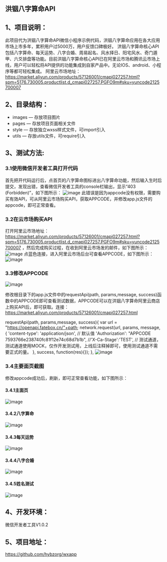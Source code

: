 洪铟八字算命API
--------------
## 1、项目说明：
此项目代为洪铟八字算命API微信小程序示例代码，洪铟八字算命应用在各大应用市场上市多年，累积用户过5000万，用户反馈口碑极好。  洪铟八字算命核心API包括八字算命、每天运势、八字合婚、周易起名、风水择日、阳宅风水、奇门遁甲、六爻排盘等功能。目前洪铟八字算命核心API已在阿里云市场和腾讯云市场上线，用户可以轻松将API提供的功能集成到自家产品中。无论IOS、android、小程序等都可轻松集成。
阿里云市场地址：https://market.aliyun.com/products/57126001/cmapi027257.html?spm=5176.730005.productlist.d_cmapi027257.PGFO9m#sku=yuncode2125700007

## 2、目录结构：
- images — 存放项目图片
- pages — 存放项目页面相关文件
- style — 存放独立wxss样式文件，可import引入
- utils — 存放utils文件，可require引入

## 3、测试方法:
### 3.1使用微信开发者工具打开代码
首先把开代码运行后，点首页的八字算命图标进出八字算命功能，然后输入生时后提交，发现出错，查看微信开发者工具的console栏输出，显示“403 (Forbidden)”，如下图所示：
![image](https://github.com/hybzorg/wxapp/blob/master/shotcup/6.png)
此错误是因为appcode没有权限，需要购买有效API，可从阿里云市场购买API，获取APPCODE，并修改app.js文件的appcode，即可正常查看。
### 3.2在云市场购买API
打开阿里云市场地址：https://market.aliyun.com/products/57126001/cmapi027257.html?spm=5176.730005.productlist.d_cmapi027257.PGFO9m#sku=yuncode2125700007
，然后完成购买过程，在收到阿里云市场发的邮件，如下图所示：
 ![image](https://github.com/hybzorg/wxapp/blob/master/shotcup/8.png)
 点蓝色连接，进入阿里云市场后台可查看APPCODE，如下图所示：
 ![image](https://github.com/hybzorg/wxapp/blob/master/shotcup/9.png)
### 3.3修改APPCODE

 ![image](https://github.com/hybzorg/wxapp/blob/master/shotcup/10.png)

 修改根目录下的app.js文件中的requestApi(path, params,message, success)函数中的APPCODE即可查看测试数据，APPCODE可以在洪铟八字算命阿里云商店上购买API后，即可获取。连接：https://market.aliyun.com/products/57126001/cmapi027257.html

requestApi(path, params,message, success){
    var url = "https://openapi.fatebox.cn/"+path;
    network.request(url, params, message, {
      'content-type': 'application/json', // 默认值
      'Authorization': "APPCODE 7593766e238740fc81f12e74c68d7b1b",
      //'X-Ca-Stage':'TEST',
       // 测试通道，测试通道使用MOCK，仅作开发测试用，上线后注释掉即可，使用测试通道不需要正式的量。
    }, success, function(res){});
  },
 ![image](https://github.com/hybzorg/wxapp/blob/master/shotcup/7.png)
 
### 3.4主要面页截图
修改appcode成功后，刷新，即可正常查看功能，如下图所示：
#### 3.4.1主面页
 ![image](https://github.com/hybzorg/wxapp/blob/master/shotcup/1.png)
#### 3.4.2八字算命 
 ![image](https://github.com/hybzorg/wxapp/blob/master/shotcup/2.png)
#### 3.4.3每天运势
 ![image](https://github.com/hybzorg/wxapp/blob/master/shotcup/3.png)
#### 3.4.4八字合婚
 ![image](https://github.com/hybzorg/wxapp/blob/master/shotcup/4.png)
#### 3.4.5姓名测试
 ![image](https://github.com/hybzorg/wxapp/blob/master/shotcup/5.png)


## 4、开发环境：
微信开发者工具V1.0.2

## 5、项目地址：

https://github.com/hybzorg/wxapp
